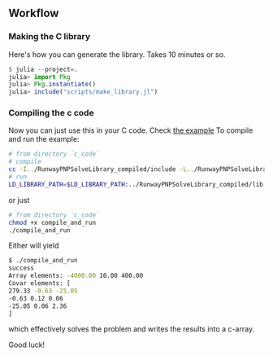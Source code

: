 ## Workflow

### Making the C library
Here's how you can generate the library. Takes 10 minutes or so.
```julia
$ julia --project=.
julia> import Pkg
julia> Pkg.instantiate()
julia> include("scripts/make_library.jl")
```

### Compiling the c code
Now you can just use this in your C code. Check [the example](./c_code/main.c)
To compile and run the example:
```bash
# from directory `c_code`
# compile 
cc -I../RunwayPNPSolveLibrary_compiled/include -L../RunwayPNPSolveLibrary_compiled/lib -lrunwaypnpsolve main.c -o main
# run 
LD_LIBRARY_PATH=$LD_LIBRARY_PATH:../RunwayPNPSolveLibrary_compiled/lib ./main 
```
or just
```bash
# from directory `c_code`
chmod +x compile_and_run
./compile_and_run
```

Either will yield
```bash
$ ./compile_and_run
success
Array elements: -4000.00 10.00 400.00 
Covar elements: [
279.33 -0.63 -25.05 
-0.63 0.12 0.06 
-25.05 0.06 2.36 
]
```
which effectively solves the problem and writes the results into a c-array.

Good luck!
